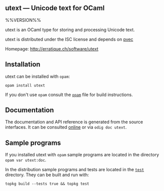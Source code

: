 utext — Unicode text for OCaml
-------------------------------------------------------------------------------
%%VERSION%%

utext is an OCaml type for storing and processing Unicode text.

utext is distributed under the ISC license and depends on [pvec][pvec]

[pvec]: http://erratique.ch/software/pvec 

Homepage: http://erratique.ch/software/utext  

## Installation

utext can be installed with `opam`:

    opam install utext

If you don't use `opam` consult the [`opam`](opam) file for build
instructions.

## Documentation

The documentation and API reference is generated from the source
interfaces. It can be consulted [online][doc] or via `odig doc
utext`.

[doc]: http://erratique.ch/software/utext/doc

## Sample programs

If you installed utext with `opam` sample programs are located in
the directory `opam var utext:doc`.

In the distribution sample programs and tests are located in the
[`test`](test) directory. They can be built and run
with:

    topkg build --tests true && topkg test 
